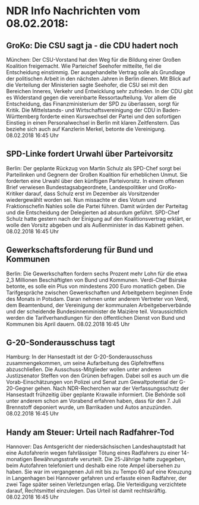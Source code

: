 # NDR Info Nachrichten vom 08.02.2018:


## GroKo: Die CSU sagt ja - die CDU hadert noch
München: Der CSU-Vorstand hat den Weg für die Bildung einer Großen Koalition freigemacht. Wie Parteichef Seehofer mitteilte, fiel die Entscheidung einstimmig. Der ausgehandelte Vertrag solle als Grundlage der politischen Arbeit in den nächsten Jahren in Berlin dienen. Mit Blick auf die Verteilung der Ministerien sagte Seehofer, die CSU sei mit den Bereichen Inneres, Verkehr und Entwicklung sehr zufrieden. In der CDU gibt es Widerstand gegen die vereinbarte Ressortaufteilung. Vor allem die Entscheidung, das Finanzministerium der SPD zu überlassen, sorgt für Kritik. Die Mittelstands- und Wirtschaftsvereinigung der CDU in Baden-Württemberg forderte einen Kurswechsel der Partei und den sofortigen Einstieg in einen Personalwechsel in Berlin mit klaren Zeitfenstern. Das beziehe sich auch auf Kanzlerin Merkel, betonte die Vereinigung. 08.02.2018 16:45 Uhr 

## SPD-Linke fordert Urwahl über Parteivorsitz
Berlin: Der geplante Rückzug von Martin Schulz als SPD-Chef sorgt bei Parteilinken und Gegnern der Großen Koalition für erheblichen Unmut. Sie forderten eine Urwahl über den künftigen Parteivorsitz. In einem offenen Brief verwiesen Bundestagsabgeordnete, Landespolitiker und GroKo-Kritiker darauf, dass Schulz erst im Dezember als Vorsitzender wiedergewählt worden sei. Nun missachte er dies Votum und Fraktionschefin Nahles solle die Partei führen. Damit würden der Parteitag und die Entscheidung der Delegierten ad absurdum geführt. SPD-Chef Schulz hatte gestern nach der Einigung auf den Koalitionsvertrag erklärt, er wolle den Vorsitz abgeben und als Außenminister in das Kabinett gehen. 08.02.2018 16:45 Uhr 

## Gewerkschaftsforderung für Bund und Kommunen
Berlin: Die Gewerkschaften fordern sechs Prozent mehr Lohn für die etwa 2,3 Millionen Beschäftigten von Bund und Kommunen. Verdi-Chef Bsirske betonte, es solle ein Plus von mindestens 200 Euro monatlich geben. Die Tarifgespräche zwischen Gewerkschaften und Arbeitgebern beginnen Ende des Monats in Potsdam. Daran nehmen unter anderem Vertreter von Verdi, dem Beamtenbund, der Vereinigung der kommunalen Arbeitgeberverbände und der scheidende Bundesinnenminister de Maizière teil. Voraussichtlich werden die Tarifverhandlungen für den öffentlichen Dienst von Bund und Kommunen bis April dauern. 08.02.2018 16:45 Uhr 

## G-20-Sonderausschuss tagt
Hamburg: In der Hansestadt ist der G-20-Sonderausschuss zusammengekommen, um seine Aufarbeitung des Gipfeltreffens abzuschließen. Die Ausschuss-Mitglieder wollen unter anderen Justizsenator Steffen von den Grünen befragen. Dabei soll es auch um die Vorab-Einschätzungen von Polizei und Senat zum Gewaltpotential der G-20-Gegner gehen. Nach NDR-Recherchen war der Verfassungsschutz der Hansestadt frühzeitig über geplante Krawalle informiert. Die Behörde soll unter anderem schon am Vorabend erfahren haben, dass für den 7. Juli Brennstoff deponiert wurde, um Barrikaden und Autos anzuzünden. 08.02.2018 16:45 Uhr 

## Handy am Steuer: Urteil nach Radfahrer-Tod
Hannover: Das Amtsgericht der niedersächsischen Landeshauptstadt hat eine Autofahrerin wegen fahrlässiger Tötung eines Radfahrers zu einer 14-monatigen Bewährungsstrafe verurteilt. Die 25-Jährige hatte zugegeben, beim Autofahren telefoniert und deshalb eine rote Ampel übersehen zu haben. Sie war im vergangenen Juli mit bis zu Tempo 60 auf eine Kreuzung in Langenhagen bei Hannover gefahren und erfasste einen Radfahrer, der zwei Tage später seinen Verletzungen erlag. Die Verteidigung verzichtete darauf, Rechtsmittel einzulegen. Das Urteil ist damit rechtskräftig. 08.02.2018 16:45 Uhr 
